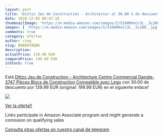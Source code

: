 ```yaml
---
layout: post
title: 'Dittzz Jeu de Construction - Architectur al 30.00 % de descuento'
date: 2020-12-05 08:47:10
thumbnailImage: 'https://m.media-amazon.com/images/I/51OmRHvCc3L._SL200_.jpg'
images: [ 'https://m.media-amazon.com/images/I/51OmRHvCc3L._SL200_.jpg' ]
comments: true
category: ofertas
author: ring
slug: B08DHY8QB6
description:
actualPrice: 139.99 EUR
comparePrice: 199.99 EUR
inStock: true
---
```


Está [Dittzz Jeu de Construction - Architecture Centre Commercial Dangle- 3747 Pièces Blocs de Construction Compatible avec Lego](https://www.amazon.fr/dp/B08DHY8QB6/?tag=tolees0d-21) con 30.00 de descuento por 139.99 EUR (original: 199.99 EUR) en el siguiente enlace!

[![](https://m.media-amazon.com/images/I/51OmRHvCc3L._SL200_.jpg)](https://www.amazon.fr/dp/B08DHY8QB6/?tag=tolees0d-21)

[Ver la oferta!!](https://www.amazon.fr/dp/B08DHY8QB6/?tag=tolees0d-21)

Links participate in Amazon Associate program and might generate a comission on qualifying sales

[Consulta otras ofertas en nuestro canal de telegram](https://t.me/s/ofertas25)
